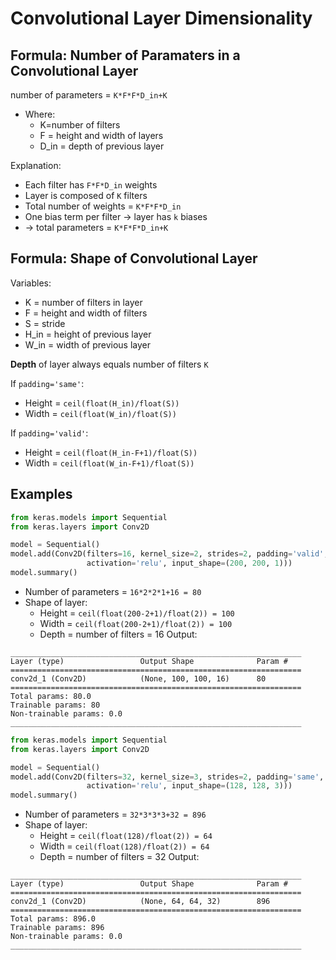 # Convolutional Layer Dimensionality

## Formula: Number of Paramaters in a Convolutional Layer
number of parameters = `K*F*F*D_in+K`
* Where:
    * K=number of filters
    * F = height and width of layers
    * D_in = depth of previous layer

Explanation:
* Each filter has `F*F*D_in` weights
* Layer is composed of `K` filters
* Total number of weights = `K*F*F*D_in`
* One bias term per filter &rarr; layer has `k` biases
* &rarr; total parameters = `K*F*F*D_in+K`

## Formula: Shape of Convolutional Layer 
Variables:
* K = number of filters in layer
* F = height and width of filters
* S = stride
* H_in = height of previous layer
* W_in = width of previous layer

**Depth** of layer always equals number of filters `K`

If `padding='same'`:
* Height = `ceil(float(H_in)/float(S))`
* Width = `ceil(float(W_in)/float(S))`

If `padding='valid'`:
* Height = `ceil(float(H_in-F+1)/float(S))`
* Width = `ceil(float(W_in-F+1)/float(S))`

## Examples
```Python
from keras.models import Sequential
from keras.layers import Conv2D

model = Sequential()
model.add(Conv2D(filters=16, kernel_size=2, strides=2, padding='valid',
                 activation='relu', input_shape=(200, 200, 1)))
model.summary()
```
* Number of parameters = `16*2*2*1+16 = 80`
* Shape of layer:
    * Height = `ceil(float(200-2+1)/float(2)) = 100`
    * Width = `ceil(float(200-2+1)/float(2)) = 100`
    * Depth = number of filters = 16
Output:
```
_________________________________________________________________
Layer (type)                 Output Shape              Param #
=================================================================
conv2d_1 (Conv2D)            (None, 100, 100, 16)      80
=================================================================
Total params: 80.0
Trainable params: 80
Non-trainable params: 0.0
_________________________________________________________________

```

```Python
from keras.models import Sequential
from keras.layers import Conv2D

model = Sequential()
model.add(Conv2D(filters=32, kernel_size=3, strides=2, padding='same',
                 activation='relu', input_shape=(128, 128, 3)))
model.summary()

```
* Number of parameters = `32*3*3*3+32 = 896`
* Shape of layer:
    * Height = `ceil(float(128)/float(2)) = 64`
    * Width = `ceil(float(128)/float(2)) = 64`
    * Depth = number of filters = 32
Output:
```
_________________________________________________________________
Layer (type)                 Output Shape              Param #
=================================================================
conv2d_1 (Conv2D)            (None, 64, 64, 32)        896
=================================================================
Total params: 896.0
Trainable params: 896
Non-trainable params: 0.0
_________________________________________________________________
```